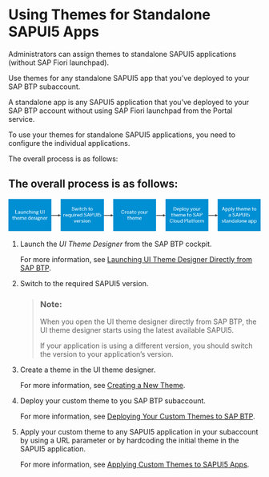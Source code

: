 <!-- loio42135d6d82fe42abb93fdfca589ac5f0 -->

# Using Themes for Standalone SAPUI5 Apps

Administrators can assign themes to standalone SAPUI5 applications \(without SAP Fiori launchpad\).

Use themes for any standalone SAPUI5 app that you've deployed to your SAP BTP subaccount.

A standalone app is any SAPUI5 application that you’ve deployed to your SAP BTP account without using SAP Fiori launchpad from the Portal service.

To use your themes for standalone SAPUI5 applications, you need to configure the individual applications.

The overall process is as follows:



<a name="loio42135d6d82fe42abb93fdfca589ac5f0__section_gyv_y1v_c2b"/>

## The overall process is as follows:

![](images/Use_Case_Scenario_2_-_HCP_Cockpit_3c37f44.png)

1.  Launch the *UI Theme Designer* from the SAP BTP cockpit.

    For more information, see [Launching UI Theme Designer Directly from SAP BTP](launching-ui-theme-designer-directly-from-sap-btp-2761ea4.md).

2.  Switch to the required SAPUI5 version.

    > ### Note:  
    > When you open the UI theme designer directly from SAP BTP, the UI theme designer starts using the latest available SAPUI5.
    > 
    > If your application is using a different version, you should switch the version to your application’s version.

3.  Create a theme in the UI theme designer.

    For more information, see [Creating a New Theme](../Create-Themes/creating-a-new-theme-f987d5f.md).

4.  Deploy your custom theme to you SAP BTP subaccount.

    For more information, see [Deploying Your Custom Themes to SAP BTP](deploying-your-custom-themes-to-sap-btp-e07be57.md).

5.  Apply your custom theme to any SAPUI5 application in your subaccount by using a URL parameter or by hardcoding the initial theme in the SAPUI5 application.

    For more information, see [Applying Custom Themes to SAPUI5 Apps](applying-custom-themes-to-sapui5-apps-93d5eb0.md).


